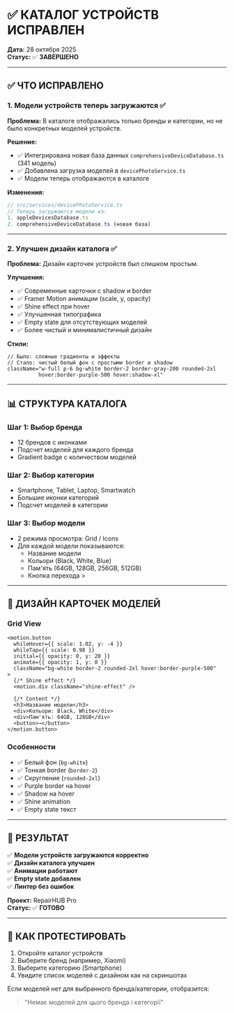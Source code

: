 # ✅ КАТАЛОГ УСТРОЙСТВ ИСПРАВЛЕН

**Дата:** 28 октября 2025  
**Статус:** ✅ **ЗАВЕРШЕНО**

---

## ✅ ЧТО ИСПРАВЛЕНО

### 1. **Модели устройств теперь загружаются** ✅

**Проблема:** В каталоге отображались только бренды и категории, но не было конкретных моделей устройств.

**Решение:**
- ✅ Интегрирована новая база данных `comprehensiveDeviceDatabase.ts` (341 модель)
- ✅ Добавлена загрузка моделей в `devicePhotoService.ts`
- ✅ Модели теперь отображаются в каталоге

**Изменения:**
```typescript
// src/services/devicePhotoService.ts
// Теперь загружаются модели из:
1. appleDevicesDatabase.ts
2. comprehensiveDeviceDatabase.ts (новая база)
```

---

### 2. **Улучшен дизайн каталога** ✅

**Проблема:** Дизайн карточек устройств был слишком простым.

**Улучшения:**
- ✅ Современные карточки с shadow и border
- ✅ Framer Motion анимации (scale, y, opacity)
- ✅ Shine effect при hover
- ✅ Улучшенная типографика
- ✅ Empty state для отсутствующих моделей
- ✅ Более чистый и минималистичный дизайн

**Стили:**
```tsx
// Было: сложные градиенты и эффекты
// Стало: чистый белый фон с простыми border и shadow
className="w-full p-6 bg-white border-2 border-gray-200 rounded-2xl 
          hover:border-purple-500 hover:shadow-xl"
```

---

## 📊 СТРУКТУРА КАТАЛОГА

### Шаг 1: Выбор бренда
- 12 брендов с иконками
- Подсчет моделей для каждого бренда
- Gradient badge с количеством моделей

### Шаг 2: Выбор категории
- Smartphone, Tablet, Laptop, Smartwatch
- Большие иконки категорий
- Подсчет моделей в категории

### Шаг 3: Выбор модели
- 2 режима просмотра: Grid / Icons
- Для каждой модели показываются:
  - Название модели
  - Кольори (Black, White, Blue)
  - Пам'ять (64GB, 128GB, 256GB, 512GB)
  - Кнопка перехода >

---

## 🎨 ДИЗАЙН КАРТОЧЕК МОДЕЛЕЙ

### Grid View
```tsx
<motion.button
  whileHover={{ scale: 1.02, y: -4 }}
  whileTap={{ scale: 0.98 }}
  initial={{ opacity: 0, y: 20 }}
  animate={{ opacity: 1, y: 0 }}
  className="bg-white border-2 rounded-2xl hover:border-purple-500"
>
  {/* Shine effect */}
  <motion.div className="shine-effect" />
  
  {/* Content */}
  <h3>Название модели</h3>
  <div>Кольори: Black, White</div>
  <div>Пам'ять: 64GB, 128GB</div>
  <button>→</button>
</motion.button>
```

### Особенности
- ✅ Белый фон (`bg-white`)
- ✅ Тонкая border (`border-2`)
- ✅ Скругление (`rounded-2xl`)
- ✅ Purple border на hover
- ✅ Shadow на hover
- ✅ Shine animation
- ✅ Empty state текст

---

## 📝 РЕЗУЛЬТАТ

✅ **Модели устройств загружаются корректно**  
✅ **Дизайн каталога улучшен**  
✅ **Анимации работают**  
✅ **Empty state добавлен**  
✅ **Линтер без ошибок**  

**Проект:** RepairHUB Pro  
**Статус:** ✅ **ГОТОВО**

---

## 🔄 КАК ПРОТЕСТИРОВАТЬ

1. Откройте каталог устройств
2. Выберите бренд (например, Xiaomi)
3. Выберите категорию (Smartphone)
4. Увидите список моделей с дизайном как на скриншотах

Если моделей нет для выбранного бренда/категории, отобразится:
> "Немає моделей для цього бренда і категорії"

